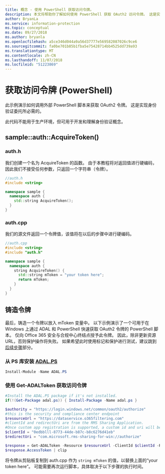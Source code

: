 ```yaml
---
title: 概念 - 使用 PowerShell 获取访问令牌。
description: 本文将帮助你了解如何使用 PowerShell 获取 OAuth2 访问令牌。 这是实现身份验证委托所必需的。
author: BryanLa
ms.service: information-protection
ms.topic: conceptual
ms.date: 09/27/2018
ms.author: bryanla
ms.openlocfilehash: a5ce346d044a9a56d37777e569582087026c9ce6
ms.sourcegitcommit: fa0be701b85b1fba5e75428714bb4525dd739a93
ms.translationtype: MT
ms.contentlocale: zh-CN
ms.lasthandoff: 11/07/2018
ms.locfileid: "51223869"
---
```

# <a name="acquire-an-access-token-powershell"></a>获取访问令牌 (PowerShell)

此示例演示如何调用外部 PowerShell 脚本来获取 OAuth2 令牌。 这是实现身份验证委托所必需的。

此代码不能用于生产环境，但可用于开发和理解身份验证概念。 

## <a name="sampleauthacquiretoken"></a>sample::auth::AcquireToken()

### <a name="authh"></a>auth.h

我们创建一个名为 AcquireToken 的函数。 由于本教程将对返回值进行硬编码，因此我们不接受任何参数，只返回一个字符串（令牌）。

```cpp
//auth.h
#include <string>

namespace sample {
  namespace auth {
    std::string AcquireToken();
  }
}
```

### <a name="authcpp"></a>auth.cpp

我们的源文件返回一个令牌值，该值将在以后的步骤中进行硬编码。

```cpp
//auth.cpp
#include <string>
#include "auth.h"

namespace sample {
  namespace auth {
    string AcquireToken() {
      std::string mToken = "your token here";
      return mToken;
    }
  }
}
```

## <a name="mint-a-token"></a>铸造令牌

最后，铸造一个令牌以放入 mToken 变量中。 以下示例演示了一个可用于在 Windows 上通过 ADAL 和 PowerShell 快速获取 OAuth2 令牌的 PowerShell 脚本。 仅向 Office 365 安全与合规中心终结点授予此令牌。 因此，除非更新资源 URL，否则保护操作将失败。 如果希望此时使用标记和保护进行测试，建议跳到[后续步骤](#next-steps)部分。

### <a name="install-adalpshttpswwwpowershellgallerycompackagesadalps31942-from-ps-gallery"></a>从 PS 库安装 [ADAL.PS](https://www.powershellgallery.com/packages/ADAL.PS/3.19.4.2)

```PowerShell
Install-Module -Name ADAL.PS
```

### <a name="use-get-adaltoken-to-obtain-the-access-token"></a>使用 Get-ADALToken 获取访问令牌

```PowerShell
#Install the ADAL.PS package if it's not installed.
if(!(Get-Package adal.ps)) { Install-Package -Name adal.ps }

$authority = "https://login.windows.net/common/oauth2/authorize" 
#this is the security and compliance center endpoint
$resourceUrl = "https://dataservice.o365filtering.com"
#clientId and redirectUri are from the RMS Sharing Application. 
#Once custom app registration is supported, a custom id and uri will be required. 
$clientId = "0edbblll-8773-44de-b87c-b8c6276d41eb"
$redirectUri = "com.microsoft.rms-sharing-for-win://authorize"

$response = Get-ADALToken -Resource $resourceUrl -ClientId $clientId -RedirectUri $redirectUri -Authority $authority -PromptBehavior:Always
$response.AccessToken | clip
```

将令牌从剪贴板复制到 auth.cpp 作为 `string mToken` 的值，以替换上面的“your token here”。 可能需要再次运行脚本，具体取决于以下步骤的执行时间。


